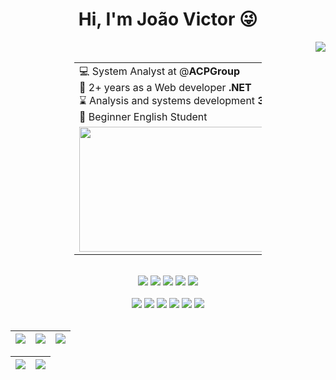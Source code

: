 <h1 align="center">Hi, I'm João Victor 😜</h1> 
<img align="right" src="https://komarev.com/ghpvc/?username=devictor4&color=blue"><br>

<div align="center">
  <table style="width: 300px;">
    <tr>
      <td>
        💻 System Analyst at @<strong>ACPGroup</strong> <br />
        🫡 2+ years as a Web developer <strong>.NET</strong> <br />
        ⌛ Analysis and systems development <strong>3/5</strong> <br />
        😬 Beginner English Student <br />
      </td>
    </tr>
    <tr>
      <td><img src="https://reactiongifs.me/wp-content/uploads/2019/05/Testers-Vs-Developers.gif" width="500px" height="200px"> </td>
    </tr>
  </table>
</div>

<br /> 
<div align="center">
  <a href="mailto:victorrsilva2018@gmail.com"><img src="https://img.shields.io/badge/Gmail-D14836?style=for-the-badge&logo=gmail&logoColor=white"></a>
  <a href="https://github.com/devictor4" target="_blank"><img src="https://img.shields.io/badge/GitHub-100000?style=for-the-badge&logo=github&logoColor=white" target="_blank"></a>
  <a href="https://www.linkedin.com/in/ssjoao2021/" target="_blank"><img src="https://img.shields.io/badge/-LinkedIn-%230077B5?style=for-the-badge&logo=linkedin&logoColor=white" target="_blank"></a>
  <a href="https://steamcommunity.com/id/Victor071" target="_blank"><img src="https://img.shields.io/badge/Steam-000000?style=for-the-badge&logo=steam&logoColor=white" target="_blank"></a>
  <a href="https://open.spotify.com/playlist/3TNMcoGu5xhkUNgd5EXPqv?si=hwLhcHGPT8qoLAdftQ8ELA" target="_blank"><img src="https://img.shields.io/badge/Spotify-1ED760?&style=for-the-badge&logo=spotify&logoColor=white"></a>
</div>

<br />

<div align="center">
  <!-- Python --> <img src="https://img.shields.io/badge/c%23-%23239120.svg?style=for-the-badge&logo=csharp&logoColor=white">
  <!-- JavaScript --> <img src="https://img.shields.io/badge/JavaScript-323330?style=for-the-badge&logo=javascript&logoColor=F7DF1E">
  <!-- JavaScript --> <img src="https://img.shields.io/badge/jquery-%230769AD.svg?style=for-the-badge&logo=jquery&logoColor=white">
  <!-- Json --> <img src="https://img.shields.io/badge/json-5E5C5C?style=for-the-badge&logo=json&logoColor=white">
  <!-- Postman --> <img src="https://img.shields.io/badge/Postman-EF5B25?style=for-the-badge&logo=Postman&logoColor=white">
  <!-- SQL --> <img src="https://img.shields.io/badge/Microsoft%20SQL%20Server-CC2927?style=for-the-badge&logo=microsoft%20sql%20server&logoColor=white">
  <br>
</div>

<br />

| ![](http://github-profile-summary-cards.vercel.app/api/cards/stats?username=devictor4&theme=tokyonight) | ![](http://github-profile-summary-cards.vercel.app/api/cards/repos-per-language?username=devictor4&hide=Html&theme=tokyonight) | ![](http://github-profile-summary-cards.vercel.app/api/cards/most-commit-language?username=devictor4&theme=tokyonight) |
| :-: | :-: | :-: |

| ![](http://github-profile-summary-cards.vercel.app/api/cards/profile-details?username=devictor4&theme=tokyonight) | ![](https://github-readme-streak-stats.herokuapp.com/?user=devictor4&theme=tokyonight&hide_border=true&date_format=M%20j%5B%2C%20Y%5D&background=1A1B27&stroke=35AFA3&ring=BF91F3&fire=BF91F3&currStreakNum=BF91F3&sideNums=BF91F3&currStreakLabel=BF91F3&sideLabels=BF91F3&dates=35AFA3) |
| :-: | :-: |
